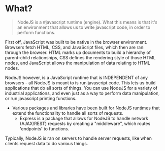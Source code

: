 # What?
> 	NodeJS is a #javascript runtime (engine).  What this means is that it's an environment that allows us to write javascript code, in order to perform functions.

First off, JavaScript was built to be native in the browser environment. Browsers fetch HTML, CSS, and JavaScript files, which then are ran through the browser. HTML marks up documents to build a hierarchy of parent-child relationships, CSS defines the rendering style of those HTML nodes, and JavaScript allows the manipulation of data relating to HTML nodes.

NodeJS however, is a JavaScript runtime that is INDEPENDENT of any browsers - all NodeJS is meant to is run javascript code. This lets us build applications that do all sorts of things. You can use NodeJS for a variety of industrial applications, and even just as a way to perform data manipulation, or run javascript printing functions.
- Various packages and libraries have been built for NodeJS runtimes that extend the functionality to handle all sorts of requests.
	- Express is a package that allows for NodeJS to handle network (AJAX/REST) requests by creating a "middleware", which routes 'endpoints' to functions.

Typically, NodeJS is ran on servers to handle server requests, like when clients request data to do various things. 